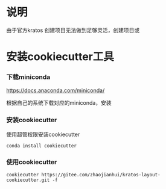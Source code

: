 # 说明

由于官方kratos 创建项目无法做到足够灵活，创建项目或

# 安装cookiecutter工具

### 下载miniconda
https://docs.anaconda.com/miniconda/

根据自己的系统下载对应的miniconda，安装

### 安装cookiecutter
使用超管权限安装cookiecutter
```shell
conda install cookiecutter
```

### 使用cookiecutter
```shell
cookiecutter https://gitee.com/zhaojianhui/kratos-layout-cookiecutter.git -f
```
